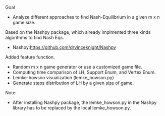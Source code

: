 Goal
- Analyze different approaches to find Nash-Equilibrium in a given m x n game size.


Based on the Nashpy package, which already implmented three kinds algorithms to find Nash Eqs.
- Nashpy:https://github.com/drvinceknight/Nashpy

Added feature function.
- Random m x n game generator or use a customized game file. 
- Computing time comparison of LH, Support Enum, and Vertex Enum. 
- Lemke-howson visualization (lemke_howson.py)
- Generate steps distribution of LH by a given size of game. 

Note:
- After installing Nashpy package, the lemke_howson.py in the Nashpy library has to be replaced by the local lemke_howson.py.

